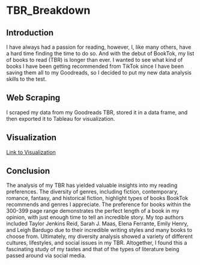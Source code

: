 # TBR_Breakdown

## Introduction

I have always had a passion for reading, however, I, like many others, have a hard time finding the time to do so. And with the debut of BookTok, my list of books to read (TBR) is longer than ever. I wanted to see what kind of books I have been getting recommended from TikTok since I have been saving them all to my Goodreads, so I decided to put my new data analysis skills to the test.

## Web Scraping
I scraped my data from my Goodreads TBR, stored it in a data frame, and then exported it to Tableau for visualization. 

## Visualization
<a href="https://public.tableau.com/views/TBRBreakdown/TBRDashboard?:language=en-US&:display_count=n&:origin=viz_share_link">Link to Visualization</a> 

## Conclusion

The analysis of my TBR has yielded valuable insights into my reading preferences. The diversity of genres, including fiction, contemporary, romance, fantasy, and historical fiction, highlight types of books BookTok recommends and genres I appreciate. The preference for books within the 300-399 page range demonstrates the perfect length of a book in my opinion, with just enough time to tell an incredible story. My top authors included Taylor Jenkins Reid, Sarah J. Maas, Elena Ferrante, Emily Henry, and Leigh Bardugo due to their incredible writing styles and many books to choose from. Ultimately, my diversity analysis showed a variety of different cultures, lifestyles, and social issues in my TBR. Altogether, I found this a fascinating study of my tastes and that of the types of literature being passed around via social media.
